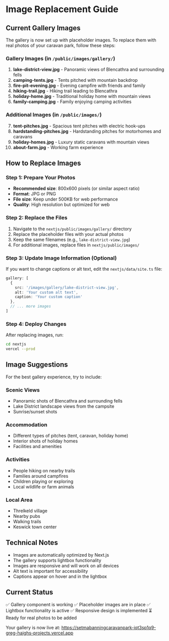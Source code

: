 # Image Replacement Guide

## Current Gallery Images

The gallery is now set up with placeholder images. To replace them with real photos of your caravan park, follow these steps:

### Gallery Images (in `/public/images/gallery/`)
1. **lake-district-view.jpg** - Panoramic views of Blencathra and surrounding fells
2. **camping-tents.jpg** - Tents pitched with mountain backdrop
3. **fire-pit-evening.jpg** - Evening campfire with friends and family
4. **hiking-trail.jpg** - Hiking trail leading to Blencathra
5. **holiday-home.jpg** - Traditional holiday home with mountain views
6. **family-camping.jpg** - Family enjoying camping activities

### Additional Images (in `/public/images/`)
7. **tent-pitches.jpg** - Spacious tent pitches with electric hook-ups
8. **hardstanding-pitches.jpg** - Hardstanding pitches for motorhomes and caravans
9. **holiday-homes.jpg** - Luxury static caravans with mountain views
10. **about-farm.jpg** - Working farm experience

## How to Replace Images

### Step 1: Prepare Your Photos
- **Recommended size**: 800x600 pixels (or similar aspect ratio)
- **Format**: JPG or PNG
- **File size**: Keep under 500KB for web performance
- **Quality**: High resolution but optimized for web

### Step 2: Replace the Files
1. Navigate to the `nextjs/public/images/gallery/` directory
2. Replace the placeholder files with your actual photos
3. Keep the same filenames (e.g., `lake-district-view.jpg`)
4. For additional images, replace files in `nextjs/public/images/`

### Step 3: Update Image Information (Optional)
If you want to change captions or alt text, edit the `nextjs/data/site.ts` file:

```typescript
gallery: [
  {
    src: '/images/gallery/lake-district-view.jpg',
    alt: 'Your custom alt text',
    caption: 'Your custom caption'
  },
  // ... more images
]
```

### Step 4: Deploy Changes
After replacing images, run:
```bash
cd nextjs
vercel --prod
```

## Image Suggestions

For the best gallery experience, try to include:

### Scenic Views
- Panoramic shots of Blencathra and surrounding fells
- Lake District landscape views from the campsite
- Sunrise/sunset shots

### Accommodation
- Different types of pitches (tent, caravan, holiday home)
- Interior shots of holiday homes
- Facilities and amenities

### Activities
- People hiking on nearby trails
- Families around campfires
- Children playing or exploring
- Local wildlife or farm animals

### Local Area
- Threlkeld village
- Nearby pubs
- Walking trails
- Keswick town center

## Technical Notes

- Images are automatically optimized by Next.js
- The gallery supports lightbox functionality
- Images are responsive and will work on all devices
- Alt text is important for accessibility
- Captions appear on hover and in the lightbox

## Current Status

✅ Gallery component is working
✅ Placeholder images are in place
✅ Lightbox functionality is active
✅ Responsive design is implemented
⏳ Ready for real photos to be added

Your gallery is now live at: https://setmabanningcaravanpark-iqt3sp1q9-greg-haighs-projects.vercel.app
